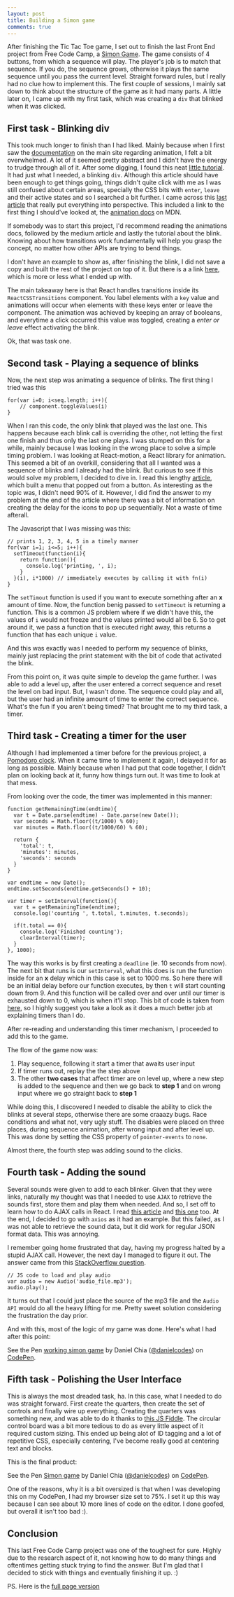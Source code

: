 ```yaml
---
layout: post
title: Building a Simon game
comments: true
---
```


After finishing the Tic Tac Toe game, I set out to finish the last Front End project from Free Code Camp, a [Simon Game](https://www.freecodecamp.com/challenges/build-a-simon-game). The game consists of 4 buttons, from which a sequence will play. The player's job is to match that sequence. If you do, the sequence grows, otherwise it plays the same sequence until you pass the current level. Straight forward rules, but I really had no clue how to implement this. The first couple of sessions, I mainly sat down to think about the structure of the game as it had many parts. A little later on, I came up with my first task, which was creating a ```div``` that blinked when it was clicked.

## First task - Blinking div

This took much longer to finish than I had liked. Mainly because when I first saw the [documentation](https://facebook.github.io/react/docs/animation.html) on the main site regarding animation, I felt a bit overwhelmed. A lot of it seemed pretty abstract and I didn't have the energy to trudge through all of it. After some digging, I found this neat [little tutorial](http://unitstep.net/blog/2015/03/03/using-react-animations-to-transition-between-ui-states/). It had just what I needed, a blinking ```div```. Although this article should have been enough to get things going, things didn't quite click with me as I was still confused about certain areas, specially the CSS bits with ```enter```, ```leave``` and their active states and so I searched a bit further. I came across this [last article](https://medium.com/@joethedave/achieving-ui-animations-with-react-the-right-way-562fa8a91935#.q6ofquo9i) that really put everything into perspective. This included a link to the first thing I should've looked at, the [animation docs](https://developer.mozilla.org/en-US/docs/Web/CSS/CSS_Transitions/Using_CSS_transitions) on MDN. 

If somebody was to start this project, I'd recommend reading the animations docs, followed by the medium article and lastly the tutorial about the blink. Knowing about how transitions work fundamentally will help you grasp the concept, no matter how other APIs are trying to bend things. 

I don't have an example to show as, after finishing the blink, I did not save a copy and built the rest of the project on top of it. But there is a a link [here](http://jsfiddle.net/pchng/17rq3s6d/1/), which is more or less what I ended up with.

The main takeaway here is that React handles transitions inside its ```ReactCSSTransitions``` component. You label elements with a ```key``` value and animations will occur when elements with these keys enter or leave the component. The animation was achieved by keeping an array of booleans, and everytime a click occurred this value was toggled, creating a *enter or leave* effect activating the blink.

Ok, that was task one.

## Second task - Playing a sequence of blinks

Now, the next step was animating a sequence of blinks. The first thing I tried was this

~~~
for(var i=0; i<seq.length; i++){
	// component.toggleValues(i)
}

~~~

When I ran this code, the only blink that played was the last one. This happens because each blink call is overriding the other, not letting the first one finish and thus only the last one plays.
I was stumped on this for a while, mainly because I was looking in the wrong place to solve a simple timing problem. I was looking at React-motion, a React library for animation. This seemed a bit of an overkill, considering that all I wanted was a sequence of blinks and I already had the blink. But curious to see if this would solve my problem, I decided to dive in. I read this lengthy [article](https://medium.com/@nashvail/a-gentle-introduction-to-react-motion-dc50dd9f2459#.s367bigir), which built a menu that popped out from a button. As interesting as the topic was, I didn't need 90% of it. However, I did find the answer to my problem at the end of the article where there was a bit of information on creating the delay for the icons to pop up sequentially. Not a waste of time afterall.

The Javascript that I was missing was this:

~~~
// prints 1, 2, 3, 4, 5 in a timely manner
for(var i=1; i<=5; i++){
  setTimeout(function(i){
    return function(){
      console.log('printing, ', i);
    }
  }(i), i*1000) // immediately executes by calling it with fn(i)
}
~~~

The ```setTimout``` function is used if you want to execute something after an **x** amount of time. Now, the function benig passed to ```setTimeout``` is returning a function. This is a common JS problem where if we didn't have this, the values of ```i``` would not freeze and the values printed would all be 6. So to get around it, we pass a function that is executed right away, this returns a function that has each unique ```i``` value.

And this was exactly was I needed to perform my sequence of blinks, mainly just replacing the print statement with the bit of code that activated the blink.

From this point on, it was quite simple to develop the game further. I was able to add a level up, after the user entered a correct sequence and reset the level on bad input. But, I wasn't done. The sequence could play and all, but the user had an infinite amount of time to enter the correct sequence. What's the fun if you aren't being timed? That brought me to my third task, a timer.

## Third task - Creating a timer for the user

Although I had implemented a timer before for the previous project, a [Pomodoro clock](http://codepen.io/danielcodes/full/GNQLGX/). When it came time to implement it again, I delayed it for as long as possible. Mainly because when I had put that code together, I didn't plan on looking back at it, funny how things turn out. It was time to look at that mess. 

From looking over the code, the timer was implemented in this manner:

~~~
function getRemainingTime(endtime){
  var t = Date.parse(endtime) - Date.parse(new Date());
  var seconds = Math.floor((t/1000) % 60);
  var minutes = Math.floor((t/1000/60) % 60);
  
  return {
    'total': t,
    'minutes': minutes,
    'seconds': seconds   
  }
}

var endtime = new Date();
endtime.setSeconds(endtime.getSeconds() + 10);

var timer = setInterval(function(){
  var t = getRemainingTime(endtime);
  console.log('counting ', t.total, t.minutes, t.seconds);
  
  if(t.total == 0){
    console.log('Finished counting');
    clearInterval(timer);
  }
}, 1000);
~~~

The way this works is by first creating a ```deadline``` (ie. 10 seconds from now). The next bit that runs is our ```setInterval```, what this does is run the function inside for an **x** delay which in this case is set to 1000 ms. So here there will be an initial delay before our function executes, by then ```t``` will start counting down from 9. And this function will be called over and over until our timer is exhausted down to 0, which is when it'll stop.
This bit of code is taken from [here](https://www.sitepoint.com/build-javascript-countdown-timer-no-dependencies/), so I highly suggest you take a look as it does a much better job at explaining timers than I do.

After re-reading and understanding this timer mechanism, I proceeded to add this to the game.

The flow of the game now was:

1. Play sequence, following it start a timer that awaits user input
2. If timer runs out, replay the the step above
3. The other **two cases** that affect timer are on level up, where a new step is added to the sequence and then we go back to **step 1** and on wrong input where we go straight back to **step 1**

While doing this, I discovered I needed to disable the ability to click the blinks at several steps, otherwise there are some craaazy bugs. Race conditions and what not, very ugly stuff. The disables were placed on three places, during sequence animation, after wrong input and after level up. This was done by setting the CSS property of ```pointer-events``` to ```none```.

Almost there, the fourth step was adding sound to the clicks.

## Fourth task - Adding the sound

Several sounds were given to add to each blinker. Given that they were links, naturally my thought was that I needed to use ```AJAX``` to retrieve the sounds first, store them and play them when needed. And so, I set off to learn how to do AJAX calls in React. I read [this article](http://andrewhfarmer.com/react-ajax-best-practices/) and [this one](https://daveceddia.com/ajax-requests-in-react/) too. At the end, I decided to go with ```axios``` as it had an example. But this failed, as I was not able to retrieve the sound data, but it did work for regular JSON format data. This was annoying. 

I remember going home frustrated that day, having my progress halted by a stupid AJAX call. However, the next day I managed to figure it out. The answer came from this [StackOverflow question](http://stackoverflow.com/questions/9419263/playing-audio-with-javascript).

~~~
// JS code to load and play audio
var audio = new Audio('audio_file.mp3');
audio.play();
~~~

It turns out that I could just place the source of the mp3 file and the ```Audio API``` would do all the heavy lifting for me. Pretty sweet solution considering the frustration the day prior.

And with this, most of the logic of my game was done. Here's what I had after this point:

<p data-height="341" data-theme-id="0" data-slug-hash="KaMBEm" data-default-tab="result" data-user="danielcodes" data-embed-version="2" data-pen-title="working simon game" class="codepen">See the Pen <a href="http://codepen.io/danielcodes/pen/KaMBEm/">working simon game</a> by Daniel Chia (<a href="http://codepen.io/danielcodes">@danielcodes</a>) on <a href="http://codepen.io">CodePen</a>.</p>
<script async src="https://production-assets.codepen.io/assets/embed/ei.js"></script>

## Fifth task - Polishing the User Interface

This is always the most dreaded task, ha. In this case, what I needed to do was straight forward. First create the quarters, then create the set of controls and finally wire up everything. Creating the quarters was something new, and was able to do it thanks to [this JS Fiddle](http://jsfiddle.net/cardeo/8ku6T/). The circular control board was a bit more tedious to do as every little aspect of it required custom sizing. This ended up being alot of ID tagging and a lot of repetitive CSS, especially centering, I've become really good at centering text and blocks.

This is the final product:

<p data-height="416" data-theme-id="0" data-slug-hash="xgrpbw" data-default-tab="result" data-user="danielcodes" data-embed-version="2" data-pen-title="Simon game" class="codepen">See the Pen <a href="http://codepen.io/danielcodes/pen/xgrpbw/">Simon game</a> by Daniel Chia (<a href="http://codepen.io/danielcodes">@danielcodes</a>) on <a href="http://codepen.io">CodePen</a>.</p>
<script async src="https://production-assets.codepen.io/assets/embed/ei.js"></script>

One of the reasons, why it is a bit oversized is that when I was developing this on my CodePen, I had my browser size set to 75%. I set it up this way because I can see about 10 more lines of code on the editor. I done goofed, but overall it isn't too bad :).

## Conclusion

This last Free Code Camp project was one of the toughest for sure. Highly due to the research aspect of it, not knowing how to do many things and oftentimes getting stuck trying to find the answer. But I'm glad that I decided to stick with things and eventually finishing it up. :)

PS. Here is the [full page version](http://codepen.io/danielcodes/full/xgrpbw/)

